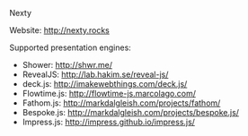 Nexty

Website: http://nexty.rocks

Supported presentation engines:

- Shower: http://shwr.me/
- RevealJS: http://lab.hakim.se/reveal-js/
- deck.js: http://imakewebthings.com/deck.js/
- Flowtime.js: http://flowtime-js.marcolago.com/
- Fathom.js: http://markdalgleish.com/projects/fathom/
- Bespoke.js: http://markdalgleish.com/projects/bespoke.js/
- Impress.js: http://impress.github.io/impress.js/
